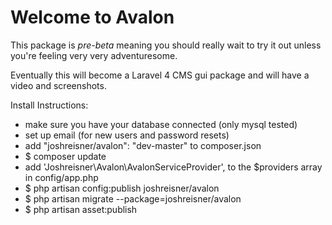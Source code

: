 Welcome to Avalon
======

This package is *pre-beta* meaning you should really wait to try it out unless you're feeling very very adventuresome.

Eventually this will become a Laravel 4 CMS gui package and will have a video and screenshots.

Install Instructions:

* make sure you have your database connected (only mysql tested)
* set up email (for new users and password resets)
* add "joshreisner/avalon": "dev-master" to composer.json
* $ composer update
* add 'Joshreisner\Avalon\AvalonServiceProvider', to the $providers array in config/app.php
* $ php artisan config:publish joshreisner/avalon
* $ php artisan migrate --package=joshreisner/avalon
* $ php artisan asset:publish

